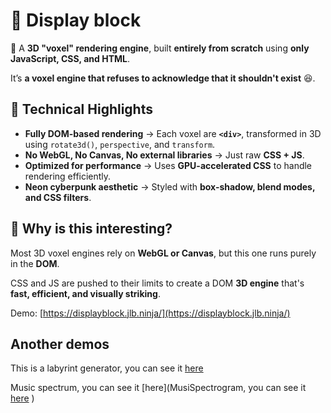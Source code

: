 # 🧊 Display block

<!--<SHORT-PRESENTATION> -->
🚀 A **3D "voxel" rendering engine**, built **entirely from scratch** using **only JavaScript, CSS, and HTML**.  

It’s **a voxel engine that refuses to acknowledge that it shouldn't exist** 😆.  
<!--</SHORT-PRESENTATION>-->


## **🔹 Technical Highlights**  
- **Fully DOM-based rendering** → Each voxel are **`<div>`**, transformed in 3D using `rotate3d()`, `perspective`, and `transform`.  
- **No WebGL, No Canvas, No external libraries** → Just raw **CSS + JS**.  
- **Optimized for performance** → Uses **GPU-accelerated CSS** to handle rendering efficiently.  
- **Neon cyberpunk aesthetic** → Styled with **box-shadow, blend modes, and CSS filters**.  

## **🧐 Why is this interesting?**  
Most 3D voxel engines rely on **WebGL or Canvas**, but this one runs purely in the **DOM**.  

CSS and JS are pushed to their limits to create a DOM **3D engine** that's **fast, efficient, and visually striking**.

Demo: [https://displayblock.jlb.ninja/](https://displayblock.jlb.ninja/)

## Another demos

This is a labyrint generator, you can see it [here](https://displayblock.jlb.ninja/labyrinth/3d.html)


Music spectrum, you can see it [here](MusiSpectrogram, you can see it [here](https://displayblock.jlb.ninja/displayblock/demo/spectrum/)
)